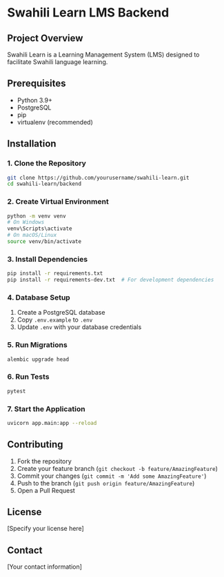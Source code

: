 # Swahili Learn LMS Backend

## Project Overview
Swahili Learn is a Learning Management System (LMS) designed to facilitate Swahili language learning.

## Prerequisites
- Python 3.9+
- PostgreSQL
- pip
- virtualenv (recommended)

## Installation

### 1. Clone the Repository
```bash
git clone https://github.com/yourusername/swahili-learn.git
cd swahili-learn/backend
```

### 2. Create Virtual Environment
```bash
python -m venv venv
# On Windows
venv\Scripts\activate
# On macOS/Linux
source venv/bin/activate
```

### 3. Install Dependencies
```bash
pip install -r requirements.txt
pip install -r requirements-dev.txt  # For development dependencies
```

### 4. Database Setup
1. Create a PostgreSQL database
2. Copy `.env.example` to `.env`
3. Update `.env` with your database credentials

### 5. Run Migrations
```bash
alembic upgrade head
```

### 6. Run Tests
```bash
pytest
```

### 7. Start the Application
```bash
uvicorn app.main:app --reload
```

## Contributing
1. Fork the repository
2. Create your feature branch (`git checkout -b feature/AmazingFeature`)
3. Commit your changes (`git commit -m 'Add some AmazingFeature'`)
4. Push to the branch (`git push origin feature/AmazingFeature`)
5. Open a Pull Request

## License
[Specify your license here]

## Contact
[Your contact information]
